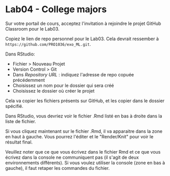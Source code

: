 # Lab04 - College majors

Sur votre portail de cours, acceptez l'invitation à rejoindre le projet GitHub Classroom pour le Lab03.

Copiez le lien de repo personnel pour le Lab03. Cela devrait ressember à `https://github.com/PRO1036/exo_ML.git`.


Dans RStudio:

  - Fichier > Nouveau Projet
  - Version Control > Git
  - Dans _Repository URL_ : indiquez l'adresse de repo copuée précédemment
  - Choisissez un nom pour le dossier qui sera créé
  - Choisissez le dossier où créer le projet

Cela va copier les fichiers présents sur GitHub, et les copier dans le dossier spécifié.


Dans RStudio, vous devriez voir le fichier .Rmd listé en bas à droite dans la liste de fichier.

Si vous cliquez maintenant sur le fichier .Rmd, il va apparaitre dans la zone en haut à gauche. Vous pourrez l'éditer et le "Render/Knit" pour voir le résultat final.

Veuillez noter que ce que vous écrivez dans le fichier Rmd et ce que vous écrivez dans la console ne communiquent pas (il s'agit de deux environnements différents). Si vous voulez utiliser la console (zone en bas à gauche), il faut retaper les commandes du fichier.
